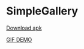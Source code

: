 # SimpleGallery
[Download apk](https://github.com/MuhamedFathy/SimpleGallery/blob/master/app-debug.apk?raw=true)

[GIF DEMO](https://media.giphy.com/media/3oriNUsI7jRGmX7VTi/source.gif)
